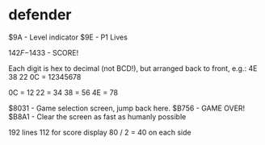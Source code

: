 # defender

$9A - Level indicator
$9E - P1 Lives

$142F-$1433 - SCORE!

Each digit is hex to decimal (not BCD!), but arranged back to front, e.g.:
4E 38 22 0C = 12345678

0C = 12
22 = 34
38 = 56
4E = 78


$8031 - Game selection screen, jump back here.
$B756 - GAME OVER! 
$B8A1 - Clear the screen as fast as humanly possible


192 lines
112 for score display
 80 / 2 = 40 on each side
 
